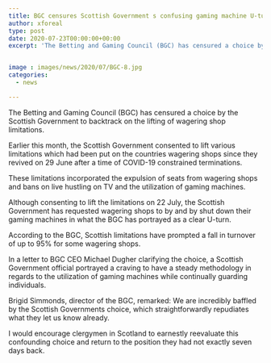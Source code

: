```yaml
---
title: BGC censures Scottish Government s confusing gaming machine U-turn
author: xforeal 
type: post
date: 2020-07-23T00:00:00+00:00
excerpt: 'The Betting and Gaming Council (BGC) has censured a choice by the Scottish Government to backtrack on the lifting of wagering shop restrictions '


image : images/news/2020/07/BGC-8.jpg
categories:
  - news

---
```

The Betting and Gaming Council (BGC) has censured a choice by the Scottish Government to backtrack on the lifting of wagering shop limitations. 

Earlier this month, the Scottish Government consented to lift various limitations which had been put on the countries wagering shops since they revived on 29 June after a time of COVID-19 constrained terminations. 

These limitations incorporated the expulsion of seats from wagering shops and bans on live hustling on TV and the utilization of gaming machines. 

Although consenting to lift the limitations on 22 July, the Scottish Government has requested wagering shops to by and by shut down their gaming machines in what the BGC has portrayed as a clear U-turn. 

According to the BGC, Scottish limitations have prompted a fall in turnover of up to 95&percnt; for some wagering shops. 

In a letter to BGC CEO Michael Dugher clarifying the choice, a Scottish Government official portrayed a craving to have a steady methodology in regards to the utilization of gaming machines while continually guarding individuals. 

Brigid Simmonds, director of the BGC, remarked: We are incredibly baffled by the Scottish Governments choice, which straightforwardly repudiates what they let us know already. 

I would encourage clergymen in Scotland to earnestly reevaluate this confounding choice and return to the position they had not exactly seven days back.